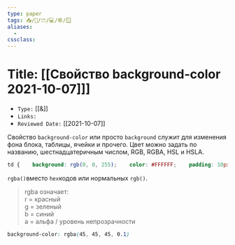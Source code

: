 ```yaml
---
type: paper
tags: 📥️/📜️/🩳/💻/🕸/🪟
aliases:
  - 
cssclass: 
---
```




# Title: **[[Свойство background-color 2021-10-07]]]**
- `Type:` [[&]]
- `Links:`
- `Reviewed Date:` [[2021-10-07]]

  
Свойство `background-color` или просто `background` служит для изменения фона блока, таблицы, ячейки и прочего. Цвет можно задать по названию, шестнадцатеричным числом, RGB, RGBA, HSL и HSLA.

```css
td {    background: rgb(0, 0, 255);    color: #FFFFFF;    padding: 10px;}
```

`rgba()`вместо `hex`кодов или нормальных `rgb()`.

> rgba означает:  
>  r = красный  
>  g = зеленый  
>  b = синий  
>  a = альфа / уровень непрозрачности

```css
background-color: rgba(45, 45, 45, 0.1)
```